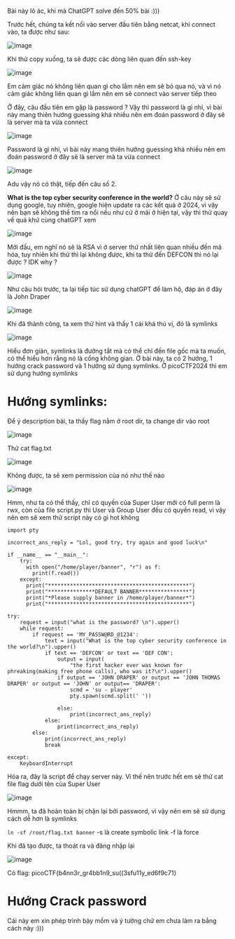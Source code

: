 Bài này lỏ ác, khi mà ChatGPT solve đến 50% bài :)))

Trước hết, chúng ta kết nối vào server đầu tiên bằng netcat, khi connect vào, ta được như sau:

![image](https://github.com/anhshidou/picoCTF2024/assets/120787381/adcaa2fa-9e83-4f47-8f45-1852c3b0d4bf)

Khi thử copy xuống, ta sẽ được các dòng liên quan đến ssh-key

![image](https://github.com/anhshidou/picoCTF2024/assets/120787381/30602d73-26b1-4561-8f04-34724ce91980)

Em cảm giác nó không liên quan gì cho lắm nên em sẽ bỏ qua nó, và vì nó cảm giác không liên quan gì lắm nên em sẽ connect vào server tiếp theo

Ở đây, câu đầu tiên em gặp là password ? Vậy thì password là gì nhỉ, vì bài này mang thiên hướng guessing khá nhiều nên em đoán password ở đây sẽ là server mà ta vừa connect

![image](https://github.com/anhshidou/picoCTF2024/assets/120787381/bfe05b37-02bc-496e-8fab-4677c2fab0f6)

Password là gì nhỉ, vì bài này mang thiên hướng guessing khá nhiều nên em đoán password ở đây sẽ là server mà ta vừa connect

![image](https://github.com/anhshidou/picoCTF2024/assets/120787381/92ee9ed5-0963-4d61-b915-24f140e4213a)

Adu vậy nó có thật, tiếp đến câu số 2.

**What is the top cyber security conference in the world?** Ở câu này sẽ sử dụng google, tuy nhiên, google hiện update ra các kết quả ở 2024, vì vậy nên bạn sẽ không thể tìm ra nổi nếu như cứ ở mãi ở hiện tại, vậy thì thử quay về quá khứ cùng chatGPT xem

![image](https://github.com/anhshidou/picoCTF2024/assets/120787381/87ec0996-0d48-417d-b873-0b015cd249db)

Mởi đầu, em nghĩ nó sẽ là RSA vì ở server thứ nhất liên quan nhiều đến mã hóa, tuy nhiên khi thử thì lại không được, khi ta thử đến DEFCON thì nó lại được ? IDK why ?

![image](https://github.com/anhshidou/picoCTF2024/assets/120787381/8e3026b8-9ec8-46d7-851d-841b373b6435)

Như câu hỏi trước, ta lại tiếp túc sử dụng chatGPT để làm hộ, đáp án ở đây là John Draper

![image](https://github.com/anhshidou/picoCTF2024/assets/120787381/4bc35a8c-f6ad-4142-8363-870d29078891)

Khi đã thành công, ta xem thử hint và thấy 1 cái khá thú vị, đó là symlinks

![image](https://github.com/anhshidou/picoCTF2024/assets/120787381/bcbe4104-15f9-4a7c-823b-a6899cdc9e8e)

Hiểu đơn giản, symlinks là đường tắt mà có thể chỉ đến file gốc mà ta muốn, có thể hiểu hơn rằng nó là cổng không gian. Ở bài này, ta có 2 hướng, 1 hướng crack password và 1 hướng sử dụng symlinks. Ở picoCTF2024 thì em sử dụng hướng symlinks

# Hướng symlinks:
Để ý description bài, ta thấy flag nằm ở root dir, ta change dir vào root

![image](https://github.com/anhshidou/picoCTF2024/assets/120787381/a30eb153-5501-47c9-aa01-4a1835bd0136)

Thử cat flag.txt

![image](https://github.com/anhshidou/picoCTF2024/assets/120787381/82d646c5-0d0f-4ca3-a14c-99fd7f120380)

Không được, ta sẽ xem permission của nó như thế nào

![image](https://github.com/anhshidou/picoCTF2024/assets/120787381/474f093c-3b48-4e82-8e18-2cb84b9ddf1c)

Hmm, như ta có thể thấy, chỉ có quyền của Super User mới có full perm là rwx, còn của file script.py thì User và Group User đều có quyền read, vì vậy nên em sẽ xem thử script này có gì hot không

``` import os
import pty

incorrect_ans_reply = "Lol, good try, try again and good luck\n"

if __name__ == "__main__":
    try:
      with open("/home/player/banner", "r") as f:
        print(f.read())
    except:
      print("*********************************************")
      print("***************DEFAULT BANNER****************")
      print("*Please supply banner in /home/player/banner*")
      print("*********************************************")

try:
    request = input("what is the password? \n").upper()
    while request:
        if request == 'MY_PASSW@RD_@1234':
            text = input("What is the top cyber security conference in the world?\n").upper()
            if text == 'DEFCON' or text == 'DEF CON':
                output = input(
                    "the first hacker ever was known for phreaking(making free phone calls), who was it?\n").upper()
                if output == 'JOHN DRAPER' or output == 'JOHN THOMAS DRAPER' or output == 'JOHN' or output== 'DRAPER':
                    scmd = 'su - player'
                    pty.spawn(scmd.split(' '))

                else:
                    print(incorrect_ans_reply)
            else:
                print(incorrect_ans_reply)
        else:
            print(incorrect_ans_reply)
            break

except:
    KeyboardInterrupt 

```
Hóa ra, đây là script để chạy server này. Vì thế nên trước hết em sẽ thử cat file flag dưới tên của Super User

![image](https://github.com/anhshidou/picoCTF2024/assets/120787381/6a881586-7a16-4f34-b2d1-7a1deba29975)

Hmmm, ta đã hoàn toàn bị chặn lại bởi password, vì vậy nên em sẽ sử dụng cách dễ hơn là symlinks

``` ln -sf /root/flag.txt banner ```
-s là create symbolic link
-f là force

Khi đã tạo được, ta thoát ra và đăng nhập lại

![image](https://github.com/anhshidou/picoCTF2024/assets/120787381/09083fe6-8eba-4148-bda9-4729cbcf9d40)

Có flag: picoCTF{b4nn3r_gr4bb1n9_su((3sfu11y_ed6f9c71}

# Hướng Crack password

Cái này em xin phép trình bày mồm và ý tưởng chứ em chưa làm ra bằng cách này :)))
